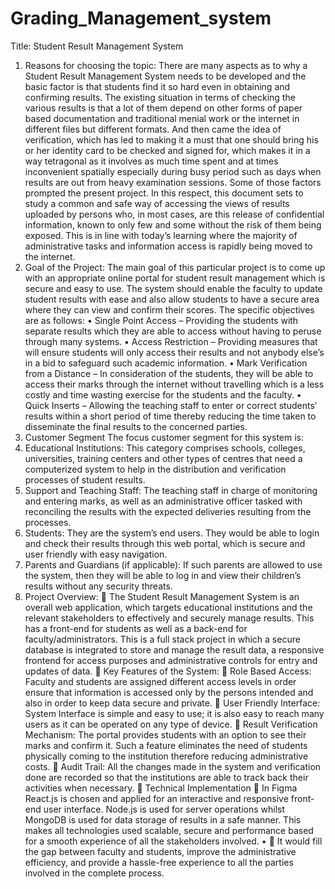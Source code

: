 # Grading_Management_system

Title: Student Result Management System
1. Reasons for choosing the topic:
There are many aspects as to why a Student Result Management System needs to be developed
and the basic factor is that students find it so hard even in obtaining and confirming results.
The existing situation in terms of checking the various results is that a lot of them depend on
other forms of paper based documentation and traditional menial work or the internet in
different files but different formats. And then came the idea of verification, which has led to
making it a must that one should bring his or her identity card to be checked and signed for,
which makes it in a way tetragonal as it involves as much time spent and at times inconvenient
spatially especially during busy period such as days when results are out from heavy
examination sessions.
Some of those factors prompted the present project. In this respect, this document sets to study
a common and safe way of accessing the views of results uploaded by persons who, in most
cases, are this release of confidential information, known to only few and some without the
risk of them being exposed. This is in line with today’s learning where the majority of
administrative tasks and information access is rapidly being moved to the internet.
2. Goal of the Project:
The main goal of this particular project is to come up with an appropriate online portal for
student result management which is secure and easy to use. The system should enable the
faculty to update student results with ease and also allow students to have a secure area where
they can view and confirm their scores. The specific objectives are as follows:
• Single Point Access – Providing the students with separate results which they are able to
access without having to peruse through many systems.
• Access Restriction – Providing measures that will ensure students will only access their
results and not anybody else’s in a bid to safeguard such academic information.
• Mark Verification from a Distance – In consideration of the students, they will be able to
access their marks through the internet without travelling which is a less costly and time
wasting exercise for the students and the faculty.
• Quick Inserts – Allowing the teaching staff to enter or correct students’ results within a short
period of time thereby reducing the time taken to disseminate the final results to the concerned
parties.
3. Customer Segment
The focus customer segment for this system is:
1. Educational Institutions: This category comprises schools, colleges, universities,
training centers and other types of centres that need a computerized system to help in
the distribution and verification processes of student results.
2. Support and Teaching Staff: The teaching staff in charge of monitoring and entering
marks, as well as an administrative officer tasked with reconciling the results with the
expected deliveries resulting from the processes.
3. Students: They are the system’s end users. They would be able to login and check their
results through this web portal, which is secure and user friendly with easy navigation.
4. Parents and Guardians (if applicable): If such parents are allowed to use the system,
then they will be able to log in and view their children’s results without any security
threats.
4. Project Overview:
 The Student Result Management System is an overall web application, which targets
educational institutions and the relevant stakeholders to effectively and securely manage
results. This has a front-end for students as well as a back-end for faculty/administrators.
This is a full stack project in which a secure database is integrated to store and manage
the result data, a responsive frontend for access purposes and administrative controls for
entry and updates of data.
 Key Features of the System:
 Role Based Access: Faculty and students are assigned different access levels in order
ensure that information is accessed only by the persons intended and also in order to
keep data secure and private.
 User Friendly Interface: System Interface is simple and easy to use; it is also easy to
reach many users as it can be operated on any type of device.
 Result Verification Mechanism: The portal provides students with an option to see their
marks and confirm it. Such a feature eliminates the need of students physically coming
to the institution therefore reducing administrative costs.
 Audit Trail: All the changes made in the system and verification done are recorded so
that the institutions are able to track back their activities when necessary.
 Technical Implementation
 In Figma React.js is chosen and applied for an interactive and responsive front-end user
interface. Node.js is used for server operations whilst MongoDB is used for data storage
of results in a safe manner. This makes all technologies used scalable, secure and
performance based for a smooth experience of all the stakeholders involved. •
 It would fill the gap between faculty and students, improve the administrative efficiency,
and provide a hassle-free experience to all the parties involved in the complete process.
